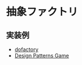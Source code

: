 # 抽象ファクトリ

## 実装例
- [dofactory](https://github.com/stage-clear/Learning-javascript/blob/master/DesignPatterns/dofactory.com/abstract-factory.md)
- [Design Patterns Game](https://github.com/stage-clear/Learning-javascript/blob/master/DesignPatterns/designpatternsgame.com/abstract-factory.md)
